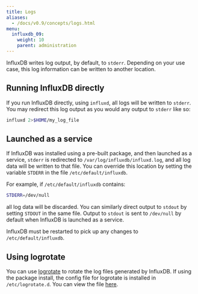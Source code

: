 ```yaml
---
title: Logs
aliases:
  - /docs/v0.9/concepts/logs.html
menu:
  influxdb_09:
    weight: 10
    parent: administration
---
```


InfluxDB writes log output, by default, to `stderr`. Depending on your use case, this log information can be written to another location.

## Running InfluxDB directly

If you run InfluxDB directly, using `influxd`, all logs will be written to `stderr`. You may redirect this log output as you would any output to `stderr` like so:

```sh
influxd 2>$HOME/my_log_file
```

## Launched as a service

If InfluxDB was installed using a pre-built package, and then launched as a service, `stderr` is redirected to `/var/log/influxdb/influxd.log`, and all log data will be written to that file. You can override this location by setting the variable `STDERR` in the file `/etc/default/influxdb`.

For example, if `/etc/default/influxdb` contains:

```sh
STDERR=/dev/null
```

all log data will be discarded. You can similarly direct output to `stdout` by setting `STDOUT` in the same file. Output to `stdout` is sent to `/dev/null` by default when InfluxDB is launched as a service.

InfluxDB must be restarted to pick up any changes to `/etc/default/influxdb`.

## Using logrotate

You can use [logrotate](http://manpages.ubuntu.com/manpages/hardy/man8/logrotate.8.html) to rotate the log files generated by InfluxDB. If using the package install, the config file for logrotate is installed in `/etc/logrotate.d`.  You can view the file [here](https://github.com/influxdb/influxdb/blob/master/scripts/logrotate).

